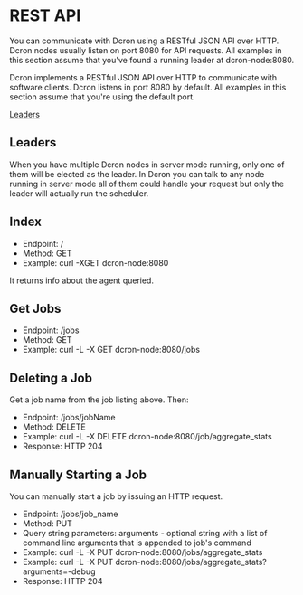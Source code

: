 # REST API

You can communicate with Dcron using a RESTful JSON API over HTTP. Dcron nodes usually listen on port 8080 for API requests. All examples in this section assume that you've found a running leader at dcron-node:8080.

Dcron implements a RESTful JSON API over HTTP to communicate with software clients. Dcron listens in port 8080 by default. All examples in this section assume that you're using the default port.

[Leaders](#leaders)

## Leaders

When you have multiple Dcron nodes in server mode running, only one of them will be elected as the leader. In Dcron you can talk to any node running in server mode all of them could handle your request but only the leader will actually run the scheduler.

## Index

- Endpoint: /
- Method: GET
- Example: curl -XGET dcron-node:8080

It returns info about the agent queried.

## Get Jobs

- Endpoint: /jobs
- Method: GET
- Example: curl -L -X GET dcron-node:8080/jobs

## Deleting a Job

Get a job name from the job listing above. Then:

- Endpoint: /jobs/jobName
- Method: DELETE
- Example: curl -L -X DELETE dcron-node:8080/job/aggregate_stats
- Response: HTTP 204

## Manually Starting a Job

You can manually start a job by issuing an HTTP request.

- Endpoint: /jobs/job_name
- Method: PUT
- Query string parameters: arguments - optional string with a list of command line arguments that is appended to job's command
- Example: curl -L -X PUT dcron-node:8080/jobs/aggregate_stats
- Example: curl -L -X PUT dcron-node:8080/jobs/aggregate_stats?arguments=-debug
- Response: HTTP 204

